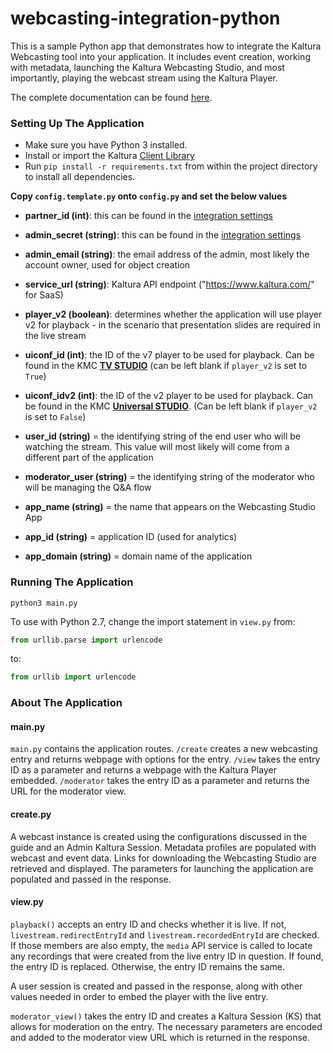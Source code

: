 # webcasting-integration-python

This is a sample Python app that demonstrates how to integrate the Kaltura Webcasting tool into your application. It includes event creation, working with metadata, launching the Kaltura Webcasting Studio, and most importantly, playing the webcast stream using the Kaltura Player. 

The complete documentation can be found [here](https://github.com/kaltura-vpaas/webcasting-integration).

### Setting Up The Application 

- Make sure you have Python 3 installed. 
- Install or import the Kaltura [Client Library](https://developer.kaltura.com/api-docs/Client_Libraries)
- Run `pip install -r requirements.txt` from within the project directory to install all dependencies. 

**Copy `config.template.py` onto `config.py` and set the below values**

- **partner_id (int)**: this can be found in the [integration settings](https://kmc.kaltura.com/index.php/kmcng/login)
- **admin_secret (string)**: this can be found in the [integration settings](https://kmc.kaltura.com/index.php/kmcng/login)
- **admin_email (string)**: the email address of the admin, most likely the account owner, used for object creation
- **service_url (string)**: Kaltura API endpoint ("https://www.kaltura.com/" for SaaS)
- **player_v2 (boolean)**: determines whether the application will use player v2 for playback - in the scenario that presentation slides are required in the live stream
- **uiconf_id (int)**: the ID of the v7 player to be used for playback. Can be found in the KMC [**TV STUDIO**](https://kmc.kaltura.com/index.php/kmcng/studio/v3) (can be left blank if `player_v2` is set to `True`)
- **uiconf_idv2 (int)**: the ID of the v2 player to be used for playback. Can be found in the KMC [**Universal STUDIO**](https://kmc.kaltura.com/index.php/kmcng/studio/v2). (Can be left blank if `player_v2` is set to `False`)

- **user_id (string)** = the identifying string of the end user who will be watching the stream. This value will most likely will come from a different part of the application 
- **moderator_user (string)** = the identifying string of the moderator who will be managing the Q&A flow

- **app_name (string)** = the name that appears on the Webcasting Studio App
- **app_id (string)** = application ID (used for analytics)
- **app_domain (string)** = domain name of the application

### Running The Application

`python3 main.py`

To use with Python 2.7, change the import statement in `view.py` from:

```python
from urllib.parse import urlencode
```

to:

```python
from urllib import urlencode
```


### About The Application 

#### main.py 

`main.py` contains the application routes. `/create` creates a new webcasting entry and returns webpage with options for the entry. `/view` takes the entry ID as a parameter and returns a webpage with the Kaltura Player embedded. `/moderator` takes the entry ID as a parameter and returns the URL for the moderator view. 

#### create.py 

A webcast instance is created using the configurations discussed in the guide and an Admin Kaltura Session. Metadata profiles are populated with webcast and event data. Links for downloading the Webcasting Studio are retrieved and displayed. The parameters for launching the application are populated and passed in the response. 

#### view.py 

`playback()` accepts an entry ID and checks whether it is live. If not, `livestream.redirectEntryId` and `livestream.recordedEntryId` are checked. If those members are also empty, the `media` API service is called to locate any recordings that were created from the live entry ID in question. If found, the entry ID is replaced. Otherwise, the entry ID remains the same. 

A user session is created and passed in the response, along with other values needed in order to embed the player with the live entry. 

`moderator_view()` takes the entry ID and creates a Kaltura Session (KS) that allows for moderation on the entry. The necessary parameters are encoded and added to the moderator view URL which is returned in the response. 
